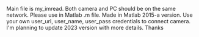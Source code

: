 Main file is my_imread. Both camera and PC should be on the same network. Please use in Matlab .m file. Made in Matlab 2015-a version. Use your own user_url, user_name, user_pass credentials to connect camera.
I'm planning to update 2023 version with more details.
Thanks

